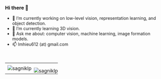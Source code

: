 ### Hi there 👋
- 🔭 I’m currently working on low-level vision, representation learning, and object detection.
- 🌱 I’m currently learning 3D vision.
- 💬 Ask me about: computer vision, machine learning, image formation models. 
- 📫 lmhieu612 (at) gmail.com
<br>
<table>
 <tr>
    <td>
        <img align="center" src="https://github-readme-stats.vercel.app/api?username=hieulem&show_icons=true"
        alt="sagniklp" />
    </td>
    <td style="padding: 15px 0px 0px 0px;">
        <img align="center" src="https://github-readme-stats.vercel.app/api/top-langs/?username=hieulem&show_icons=true&layout=compact"
        alt="sagniklp" />
    </td>
 </tr>
</table>
<!--
**hieulem/hieulem** is a ✨ _special_ ✨ repository because its `README.md` (this file) appears on your GitHub profile.

Here are some ideas to get you started:

- 🔭 I’m currently working on ...
- 🌱 I’m currently learning ...
- 👯 I’m looking to collaborate on ...
- 🤔 I’m looking for help with ...
- 💬 Ask me about ...
- 📫 How to reach me: ...
- 😄 Pronouns: ...
- ⚡ Fun fact: ...
-->

